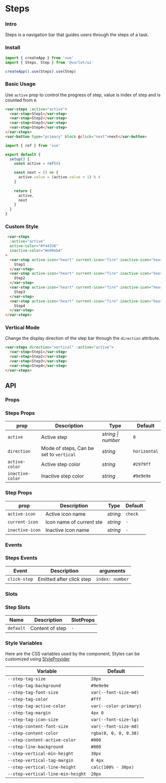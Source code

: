 # Steps

### Intro

Steps is a navigation bar that guides users through the steps of a task.

### Install

```js
import { createApp } from 'vue'
import { Steps, Step } from '@varlet/ui'

createApp().use(Steps).use(Step)
```

### Basic Usage

Use `active` prop to control the progress of step, value is index of step and is counted from `0`.

```html
<var-steps :active="active">
  <var-step>Step1</var-step>
  <var-step>Step2</var-step>
  <var-step>Step3</var-step>
  <var-step>Step4</var-step>
</var-steps>
<var-button type="primary" block @click="next">next</var-button>
```

```javascript
import { ref } from 'vue'

export default {
  setup() {
    const active = ref(0)

    const next = () => {
      active.value = (active.value + 1) % 4
    }
    
    return {
      active,
      next
    }
  }
}
```

### Custom Style

```html
 <var-steps 
  :active="active"
  active-color="#f44336"
  inactive-color="#e99eb4"
>
  <var-step active-icon="heart" current-icon="fire" inactive-icon="heart-half-full">
    Step1
  </var-step>
  <var-step active-icon="heart" current-icon="fire" inactive-icon="heart-half-full">
    Step2
  </var-step>
  <var-step active-icon="heart" current-icon="fire" inactive-icon="heart-half-full">
    Step3
  </var-step>
  <var-step active-icon="heart" current-icon="fire" inactive-icon="heart-half-full">
    Step4
  </var-step>
</var-steps>
```

### Vertical Mode

Change the display direction of the step bar through the `direction` attribute.

```html
<var-steps direction="vertical" :active="active">
  <var-step>Step1</var-step>
  <var-step>Step2</var-step>
  <var-step>Step3</var-step>
  <var-step>Step4</var-step>
</var-steps>
```

## API

### Props

### Steps Props

| prop | Description | Type | Default |
| ----- | -------------- | -------- | ---------- |
| `active` | Active step | _string \| number_ | `0` |
| `direction` | Mode of steps, Can be set to `vertical` | _string_ | `horizontal` |
| `active-color` | Active step color | _string_ | `#2979ff` |
| `inactive-color` | Inactive step color | _string_ | `#9e9e9e` |

### Step Props

| prop | Description | Type | Default |
| ----- | -------------- | -------- | ---------- |
| `active-icon` | Active icon name  | _string_ | `check` |
| `current-icon` | Icon name of current ste	 | _string_ | `-`|
| `inactive-icon` | Inactive icon name	 | _string_ | `-`|

### Events

### Steps Events

| Event | Description | arguments |
| ----- | -------------- | -------- |
| `click-step` | Emitted after click step | `index: number` |

### Slots

### Step Slots

| Name | Description | SlotProps |
| ----- | -------------- | -------- |
| `default` | Content of step | `-`|

### Style Variables

Here are the CSS variables used by the component, Styles can be customized using [StyleProvider](#/en-US/style-provider)

| Variable | Default |
| --- | --- |
| `--step-tag-size` | `20px` |
| `--step-tag-background` | `#9e9e9e` |
| `--step-tag-font-size` | `var(--font-size-md)` |
| `--step-tag-color` | `#fff` |
| `--step-tag-active-color` | `var(--color-primary)` |
| `--step-tag-margin` | `4px 0` |
| `--step-tag-icon-size` | `var(--font-size-lg)` |
| `--step-content-font-size` | `var(--font-size-md)` |
| `--step-content-color` | `rgba(0, 0, 0, 0.38)` |
| `--step-content-active-color` | `#000` |
| `--step-line-background` | `#000` |
| `--step-vertical-min-height` | `30px` |
| `--step-vertical-tag-margin` | `0 4px` |
| `--step-vertical-line-height` | `calc(100% - 30px)` |
| `--step-vertical-line-min-height` | `20px` |

